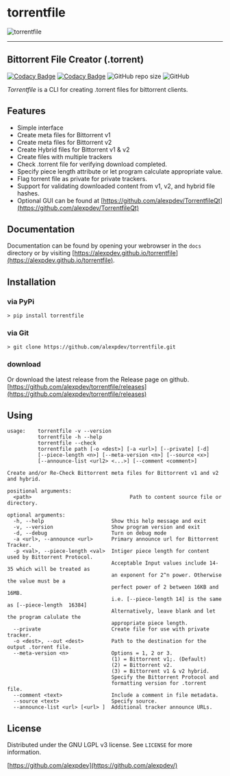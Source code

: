 # torrentfile

![torrentfile](https://github.com/alexpdev/torrentfile/blob/master/assets/torrentfile.png?raw=true)

------

## Bittorrent File Creator (.torrent)

[![Codacy Badge](https://app.codacy.com/project/badge/Grade/2da47ec1b5904538a40230f049a02be4)](https://www.codacy.com/gh/alexpdev/torrentfile/dashboard?utm_source=github.com&utm_medium=referral&utm_content=alexpdev/torrentfile&utm_campaign=Badge_Grade)
[![Codacy Badge](https://app.codacy.com/project/badge/Coverage/2da47ec1b5904538a40230f049a02be4)](https://www.codacy.com/gh/alexpdev/torrentfile/dashboard?utm_source=github.com&utm_medium=referral&utm_content=alexpdev/torrentfile&utm_campaign=Badge_Coverage)
![GitHub repo size](https://img.shields.io/github/repo-size/alexpdev/torrentfile?style=plastic)
![GitHub](https://img.shields.io/github/license/alexpdev/torrentfile?style=plastic)

_Torrentfile_ is a CLI for creating .torrent files for bittorrent clients.

## Features

- Simple interface
- Create meta files for Bittorrent v1
- Create meta files for Bittorrent v2
- Create Hybrid files for Bittorrent v1 & v2
- Create files with multiple trackers
- Check .torrent file for verifying download completed.
- Specify piece length attribute or let program calculate appropriate value.
- Flag torrent file as private for private trackers.
- Support for validating downloaded content from v1, v2, and hybrid file hashes.
- Optional GUI can be found at [https://github.com/alexpdev/TorrentfileQt](https://github.com/alexpdev/TorrentfileQt)

## Documentation

Documentation can be found by opening your webrowser in the `docs` directory
or by visiting [https://alexpdev.github.io/torrentfile](https://alexpdev.github.io/torrentfile).

## Installation

### via PyPi

`> pip install torrentfile`

### via Git

`> git clone https://github.com/alexpdev/torrentfile.git`

### download

Or download the latest release from the Release page on github.
[https://github.com/alexpdev/torrentfile/releases](https://github.com/alexpdev/torrentfile/releases)

## Using

    usage:    torrentfile -v --version
              torrentfile -h --help
              torrentfile --check
              torrentfile path [-o <dest>] [-a <url>] [--private] [-d]
              [--piece-length <n>] [--meta-version <n>] [--source <x>]
              [--announce-list <url2> <...>] [--comment <comment>]

    Create and/or Re-Check Bittorrent meta files for Bittorrent v1 and v2 and hybrid.

    positional arguments:
      <path>                                Path to content source file or directory.

    optional arguments:
      -h, --help                      Show this help message and exit
      -v, --version                   Show program version and exit
      -d, --debug                     Turn on debug mode
      -a <url>, --announce <url>      Primary announce url for Bittorrent Tracker.
      -p <val>, --piece-length <val>  Intiger piece length for content used by Bittorrent Protocol.
                                      Acceptable Input values include 14-35 which will be treated as
                                      an exponent for 2^n power. Otherwise the value must be a
                                      perfect power of 2 between 16KB and 16MB.
                                      i.e. [--piece-length 14] is the same as [--piece-length  16384]
                                      Alternatively, leave blank and let the program calulate the
                                      appropriate piece length.
      --private                       Create file for use with private tracker.
      -o <dest>, --out <dest>         Path to the destination for the output .torrent file.
      --meta-version <n>              Options = 1, 2 or 3.
                                      (1) = Bittorrent v1;. (Default)
                                      (2) = Bittorrent v2.
                                      (3) = Bittorrent v1 & v2 hybrid.
                                      Specify the Bittorrent Protocol and
                                      formatting version for .torrent file.
      --comment <text>                Include a comment in file metadata.
      --source <text>                 Specify source.
      --announce-list <url> [<url> ]  Additional tracker announce URLs.

## License

Distributed under the GNU LGPL v3 license. See `LICENSE` for more information.

[https://github.com/alexpdev](https://github.com/alexpdev/)
